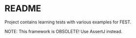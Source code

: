 # README #

Project contains learning tests with various examples for FEST.

NOTE: This framework is OBSOLETE! Use AssertJ instead.
